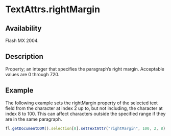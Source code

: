 # TextAttrs.rightMargin

## Availability

Flash MX 2004.

## Description

Property; an integer that specifies the paragraph’s right margin. Acceptable values are 0 through 720.

## Example

The following example sets the rightMargin property of the selected text field from the character at index 2 up to, but not including, the character at index 8 to 100. This can affect characters outside the specified range if they are in the same paragraph.

```javascript
fl.getDocumentDOM().selection[0].setTextAttr("rightMargin", 100, 2, 8);
```

